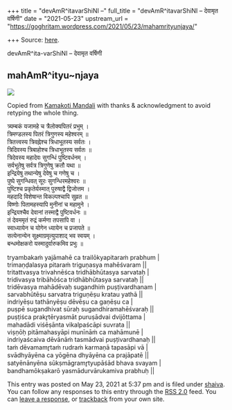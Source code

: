 +++
title = "devAmR^itavarShiNI –"
full_title = "devAmR^itavarShiNI – देवामृत वर्षिणी"
date = "2021-05-23"
upstream_url = "https://goghritam.wordpress.com/2021/05/23/mahamrityunjaya/"

+++
Source: [here](https://goghritam.wordpress.com/2021/05/23/mahamrityunjaya/).

devAmR^ita-varShiNI – देवामृत वर्षिणी

## mahAmR^ityu\~njaya

![](https://goghritam.files.wordpress.com/2021/05/mahamrutyunjaya-good.jpg?w=921)

Copied from [Kamakoti
Mandali](http://www.kamakotimandali.com/blog/index.php?p=562&more=1)
with thanks & acknowledgment to avoid retyping the whole thing.

त्र्यम्बकं यजामहे च त्रैलोक्यपितरं प्रभुम्‌ ।  
त्रिमण्डलस्य पितरं त्रिगुणस्य महेश्वरम्‌ ॥  
त्रितत्त्वस्य त्रिवह्नेश्च त्रिधाभूतस्य सर्वतः ।  
त्रिदिवस्य त्रिबाहोश्च त्रिधाभूतस्य सर्वतः ॥  
त्रिदेवस्य महादेवः सुगन्धिं पुष्टिवर्धनम्‌ ।  
सर्वभूतेषु सर्वत्र त्रिगुणेषु क्रतौ यथा ॥  
इन्द्रियेषु तथान्येषु देवेषु च गणेषु च ।  
पुष्पे सुगन्धिवत्‌ सूरः सुगन्धिरमहेश्वरः ॥  
पुष्टिश्च प्रकृतेर्यस्मात्‌ पुरुषाद्वै द्विजोत्तम ।  
महदादि विशेषान्त विकल्पश्चापि सुव्रत ॥  
विष्णोः पितामहस्यापि मुनीनां च महामुने ।  
इन्द्रियश्चैव देवानां तस्माद्वै पुष्टिवर्धनः ॥  
तं देवममृतं रुद्रं कर्मणा तपसापि वा ।  
स्वाध्यायेन च योगेन ध्यायेन च प्रजापते ॥  
सत्येनान्येन सूक्ष्माग्रमृत्युपाशाद्‌ भव स्वयम्‌ ।  
बन्धमोक्षकरो यस्मादुर्वारुकमिव प्रभुः ॥

tryambakaṁ yajāmahē ca trailōkyapitaraṁ prabhum \|  
trimaṇḍalasya pitaraṁ triguṇasya mahēśvaram \|\|  
tritattvasya trivahnēśca tridhābhūtasya sarvataḥ \|  
tridivasya tribāhōśca tridhābhūtasya sarvataḥ \|\|  
tridēvasya mahādēvaḥ sugandhiṁ puṣṭivardhanam \|  
sarvabhūtēṣu sarvatra triguṇēṣu kratau yathā \|\|  
indriyēṣu tathānyēṣu dēvēṣu ca gaṇēṣu ca \|  
puṣpē sugandhivat sūraḥ sugandhiramahēśvaraḥ \|\|  
puṣṭiśca prakr̥tēryasmāt puruṣādvai dvijōttama \|  
mahadādi viśēṣānta vikalpaścāpi suvrata \|\|  
viṣṇōḥ pitāmahasyāpi munīnāṁ ca mahāmunē \|  
indriyaścaiva dēvānāṁ tasmādvai puṣṭivardhanaḥ \|\|  
taṁ dēvamamr̥taṁ rudraṁ karmaṇā tapasāpi vā \|  
svādhyāyēna ca yōgēna dhyāyēna ca prajāpatē \|\|  
satyēnānyēna sūkṣmāgramr̥tyupāśād bhava svayam \|  
bandhamōkṣakarō yasmādurvārukamiva prabhuḥ \|\|

This entry was posted on May 23, 2021 at 5:37 pm and is filed under
[shaiva](https://goghritam.wordpress.com/category/shaiva/). You can
follow any responses to this entry through the [RSS
2.0](https://goghritam.wordpress.com/2021/05/23/mahamrityunjaya/feed/)
feed. You can [leave a response](#respond), or
[trackback](https://goghritam.wordpress.com/2021/05/23/mahamrityunjaya/trackback/)
from your own site.

